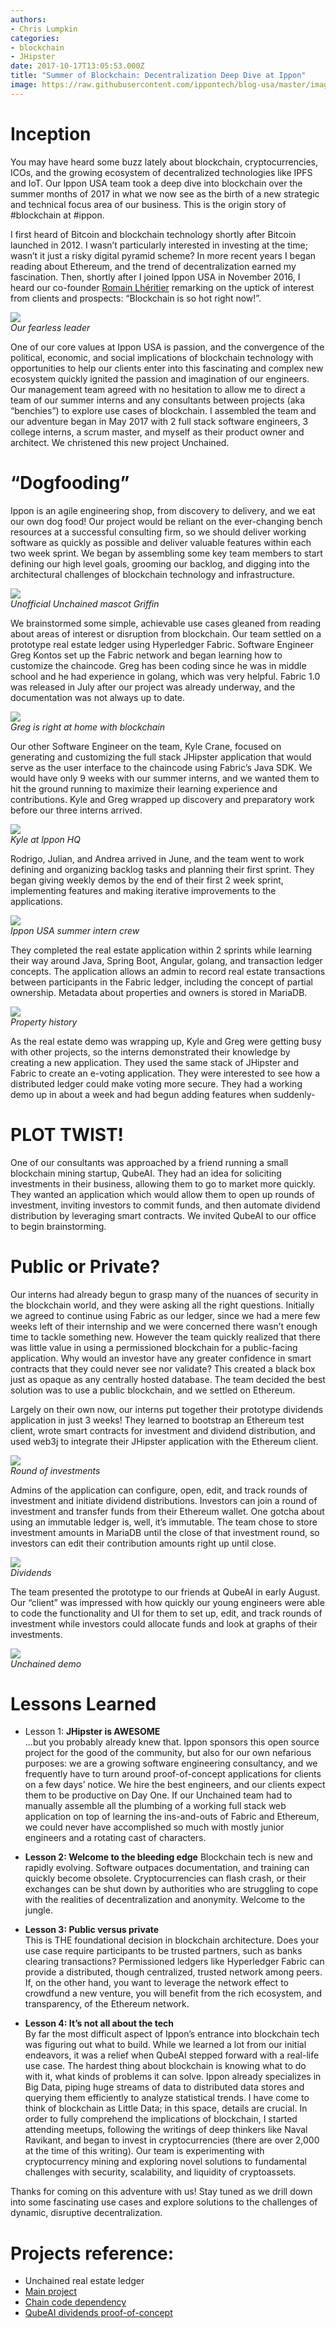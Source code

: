 ```yaml
---
authors:
- Chris Lumpkin
categories:
- blockchain
- JHipster
date: 2017-10-17T13:05:53.000Z
title: "Summer of Blockchain: Decentralization Deep Dive at Ippon"
image: https://raw.githubusercontent.com/ippontech/blog-usa/master/images/2017/10/blockchain-decentralize.jpg
---
```


# Inception
You may have heard some buzz lately about blockchain, cryptocurrencies, ICOs, and the growing ecosystem of decentralized technologies like IPFS and IoT. Our Ippon USA team took a deep dive into blockchain over the summer months of 2017 in what we now see as the birth of a new strategic and technical focus area of our business. This is the origin story of #blockchain at #ippon.

I first heard of Bitcoin and blockchain technology shortly after Bitcoin launched in 2012. I wasn’t particularly interested in investing at the time; wasn’t it just a risky digital pyramid scheme? In more recent years I began reading about Ethereum, and the trend of decentralization earned my fascination. Then, shortly after I joined Ippon USA in November 2016, I heard our co-founder [Romain Lhéritier](https://www.linkedin.com/in/romainlheritier/) remarking on the uptick of interest from clients and prospects: “Blockchain is so hot right now!”.

![](https://raw.githubusercontent.com/ippontech/blog-usa/master/images/2017/10/romain-1.JPG)  
*Our fearless leader*

One of our core values at Ippon USA is passion, and the convergence of the political, economic, and social implications of blockchain technology with opportunities to help our clients enter into this fascinating and complex new ecosystem quickly ignited the passion and imagination of our engineers. Our management team agreed with no hesitation to allow me to direct a team of our summer interns and any consultants between projects (aka “benchies”) to explore use cases of blockchain. I assembled the team and our adventure began in May 2017 with 2 full stack software engineers, 3 college interns, a scrum master, and myself as their product owner and architect. We christened this new project Unchained.

# “Dogfooding”
Ippon is an agile engineering shop, from discovery to delivery, and we eat our own dog food! Our project would be reliant on the ever-changing bench resources at a successful consulting firm, so we should deliver working software as quickly as possible and deliver valuable features within each two week sprint. We began by assembling some key team members to start defining our high level goals, grooming our backlog, and digging into the architectural challenges of blockchain technology and infrastructure.

![](https://raw.githubusercontent.com/ippontech/blog-usa/master/images/2017/10/griffin.jpg)  
*Unofficial Unchained mascot Griffin*

We brainstormed some simple, achievable use cases gleaned from reading about areas of interest or disruption from blockchain. Our team settled on a prototype real estate ledger using Hyperledger Fabric. Software Engineer Greg Kontos set up the Fabric network and began learning how to customize the chaincode. Greg has been coding since he was in middle school and he had experience in golang, which was very helpful. Fabric 1.0 was released in July after our project was already underway, and the documentation was not always up to date.

![](https://raw.githubusercontent.com/ippontech/blog-usa/master/images/2017/10/greeeeg.jpg)  
*Greg is right at home with blockchain*

Our other Software Engineer on the team, Kyle Crane, focused on generating and customizing the full stack JHipster application that would serve as the user interface to the chaincode using Fabric’s Java SDK. We would have only 9 weeks with our summer interns, and we wanted them to hit the ground running to maximize their learning experience and contributions. Kyle and Greg wrapped up discovery and preparatory work before our three interns arrived.

![](https://raw.githubusercontent.com/ippontech/blog-usa/master/images/2017/10/kyle.jpg)  
*Kyle at Ippon HQ*

Rodrigo, Julian, and Andrea arrived in June, and the team went to work defining and organizing backlog tasks and planning their first sprint. They began giving weekly demos by the end of their first 2 week sprint, implementing features and making iterative improvements to the applications.

![](https://raw.githubusercontent.com/ippontech/blog-usa/master/images/2017/10/interns.jpg)  
*Ippon USA summer intern crew*

They completed the real estate application within 2 sprints while learning their way around Java, Spring Boot, Angular, golang, and transaction ledger concepts. The application allows an admin to record real estate transactions between participants in the Fabric ledger, including the concept of partial ownership. Metadata about properties and owners is stored in MariaDB.

![](https://raw.githubusercontent.com/ippontech/blog-usa/master/images/2017/10/property-history.png)  
*Property history*

As the real estate demo was wrapping up, Kyle and Greg were getting busy with other projects, so the interns demonstrated their knowledge by creating a new application. They used the same stack of JHipster and Fabric to create an e-voting application. They were interested to see how a distributed ledger could make voting more secure. They had a working demo up in about a week and had begun adding features when suddenly-

# PLOT TWIST!
One of our consultants was approached by a friend running a small blockchain mining startup, QubeAI. They had an idea for soliciting investments in their business, allowing them to go to market more quickly. They wanted an application which would allow them to open up rounds of investment, inviting investors to commit funds, and then automate dividend distribution by leveraging smart contracts. We invited QubeAI to our office to begin brainstorming.

# Public or Private?
Our interns had already begun to grasp many of the nuances of security in the blockchain world, and they were asking all the right questions. Initially we agreed to continue using Fabric as our ledger, since we had a mere few weeks left of their internship and we were concerned there wasn’t enough time to tackle something new. However the team quickly realized that there was little value in using a permissioned blockchain for a public-facing application. Why would an investor have any greater confidence in smart contracts that they could never see nor validate? This created a black box just as opaque as any centrally hosted database. The team decided the best solution was to use a public blockchain, and we settled on Ethereum.

Largely on their own now, our interns put together their prototype dividends application in just 3 weeks! They learned to bootstrap an Ethereum test client, wrote smart contracts for investment and dividend distribution, and used web3j to integrate their JHipster application with the Ethereum client.

![](https://raw.githubusercontent.com/ippontech/blog-usa/master/images/2017/10/round-of-investments.png)  
*Round of investments*

Admins of the application can configure, open, edit, and track rounds of investment and initiate dividend distributions. Investors can join a round of investment and transfer funds from their Ethereum wallet. One gotcha about using an immutable ledger is, well, it’s immutable. The team chose to store investment amounts in MariaDB until the close of that investment round, so investors can edit their contribution amounts right up until close.

![](https://raw.githubusercontent.com/ippontech/blog-usa/master/images/2017/10/dividends.png)  
*Dividends*

The team presented the prototype to our friends at QubeAI in early August. Our “client” was impressed with how quickly our young engineers were able to code the functionality and UI for them to set up, edit, and track rounds of investment while investors could allocate funds and look at graphs of their investments.

![](https://raw.githubusercontent.com/ippontech/blog-usa/master/images/2017/10/unchained-demo.jpg)  
*Unchained demo*

# Lessons Learned

* Lesson 1: **JHipster is AWESOME**  
...but you probably already knew that. Ippon sponsors this open source project for the good of the community, but also for our own nefarious purposes: we are a growing software engineering consultancy, and we frequently have to turn around proof-of-concept applications for clients on a few days’ notice. We hire the best engineers, and our clients expect them to be productive on Day One. If our Unchained team had to manually assemble all the plumbing of a working full stack web application on top of learning the ins-and-outs of Fabric and Ethereum, we could never have accomplished so much with mostly junior engineers and a rotating cast of characters.

* **Lesson 2: Welcome to the bleeding edge**
Blockchain tech is new and rapidly evolving. Software outpaces documentation, and training can quickly become obsolete. Cryptocurrencies can flash crash, or their exchanges can be shut down by authorities who are struggling to cope with the realities of decentralization and anonymity. Welcome to the jungle.

* **Lesson 3: Public versus private**  
This is THE foundational decision in blockchain architecture. Does your use case require participants to be trusted partners, such as banks clearing transactions? Permissioned ledgers like Hyperledger Fabric can provide a distributed, though centralized, trusted network among peers. If, on the other hand, you want to leverage the network effect to crowdfund a new venture, you will benefit from the rich ecosystem, and transparency, of the Ethereum network.

* **Lesson 4: It’s not all about the tech**  
By far the most difficult aspect of Ippon’s entrance into blockchain tech was figuring out what to build. While we learned a lot from our initial endeavors, it was a relief when QubeAI stepped forward with a real-life use case. The hardest thing about blockchain is knowing what to do with it, what kinds of problems it can solve. Ippon already specializes in Big Data, piping huge streams of data to distributed data stores and querying them efficiently to analyze statistical trends. I have come to think of blockchain as Little Data; in this space, details are crucial.
In order to fully comprehend the implications of blockchain, I started attending meetups, following the writings of deep thinkers like Naval Ravikant, and began to invest in cryptocurrencies (there are over 2,000 at the time of this writing). Our team is experimenting with cryptocurrency mining and exploring novel solutions to fundamental challenges with security, scalability, and liquidity of cryptoassets.

Thanks for coming on this adventure with us! Stay tuned as we drill down into some fascinating use cases and explore solutions to the challenges of dynamic, disruptive decentralization.

# Projects reference:

* Unchained real estate ledger
 * [Main project](https://github.com/misterzero/unchained)
 * [Chain code dependency](https://github.com/misterzero/chain-code)
* [QubeAI dividends proof-of-concept](https://github.com/misterzero/unchained-dividends)
